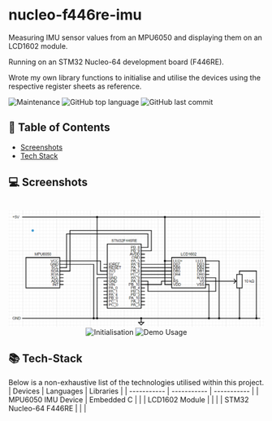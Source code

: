 # nucleo-f446re-imu

Measuring IMU sensor values from an MPU6050 and displaying them on an LCD1602 module.

Running on an STM32 Nucleo-64 development board (F446RE).

Wrote my own library functions to initialise and utilise the devices using the respective register sheets as reference.

![Maintenance](https://img.shields.io/maintenance/yes/2024)
![GitHub top language](https://img.shields.io/github/languages/top/m-foskett/nucleo-f446re-imu)
![GitHub last commit](https://img.shields.io/github/last-commit/m-foskett/nucleo-f446re-imu)

## :scroll: Table of Contents
- [Screenshots](#computer-screenshots)
- [Tech Stack](#books-tech-stack)

## :computer: Screenshots
<div style="display: inline_block" align="center"><br>
 <img align="center" alt="Circuit Diagram"  width="800" src="/screenshots/circuit_diagram.PNG">
   <img align="center" alt="Initialisation"  width="400" src="/screenshots/initialisation.gif">
 <img align="center" alt="Demo Usage"  width="400" src="/screenshots/demo_usage.gif">
</div>

## :books: Tech-Stack
Below is a non-exhaustive list of the technologies utilised within this project.
| Devices | Languages | Libraries |
| ----------- | ----------- | ----------- |
| MPU6050 IMU Device | Embedded C |  |
| LCD1602 Module |  | |
| STM32 Nucleo-64 F446RE | | |
